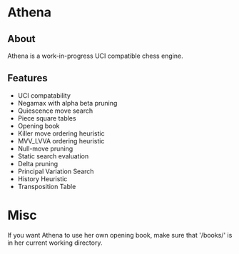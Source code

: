 # Athena

## About
Athena is a work-in-progress UCI compatible chess engine.

## Features
* UCI compatability
* Negamax with alpha beta pruning
* Quiescence move search
* Piece square tables
* Opening book
* Killer move ordering heuristic
* MVV_LVVA ordering heuristic
* Null-move pruning
* Static search evaluation
* Delta pruning
* Principal Variation Search
* History Heuristic
* Transposition Table


# Misc
If you want Athena to use her own opening book, make sure that '/books/' is in her current working directory.